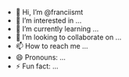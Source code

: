 - 👋 Hi, I’m @franciismt
- 👀 I’m interested in ...
- 🌱 I’m currently learning ...
- 💞️ I’m looking to collaborate on ...
- 📫 How to reach me ...
- 😄 Pronouns: ...
- ⚡ Fun fact: ...

<!---
franciismt/franciismt is a ✨ special ✨ repository because its `README.md` (this file) appears on your GitHub profile.
You can click the Preview link to take a look at your changes.
--->
